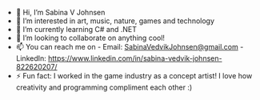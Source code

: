 - 👋 Hi, I’m Sabina V Johnsen
- 👀 I’m interested in art, music, nature, games and technology
- 🌱 I’m currently learning C# and .NET
- 💞️ I’m looking to collaborate on anything cool!
- 📫 You can reach me on
      - Email: SabinaVedvikJohnsen@gmail.com
      - LinkedIn: https://www.linkedin.com/in/sabina-vedvik-johnsen-822620207/
- ⚡ Fun fact: I worked in the game industry as a concept artist!
I love how creativity and programming compliment each other :)

<!---
SaveJohn/SaveJohn is a ✨ special ✨ repository because its `README.md` (this file) appears on your GitHub profile.
You can click the Preview link to take a look at your changes.
--->
